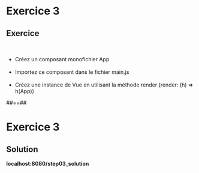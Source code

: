 <!-- .slide: class="exercice" -->
# Exercice 3
## Exercice
<br>

 - Créez un composant monofichier App<br><br>
 - Importez ce composant dans le fichier main.js<br><br>
 - Créez une instance de Vue en utilisant la méthode render (render: (h) => h(App))

##==##

<!-- .slide: class="exercice" -->
# Exercice 3
## Solution
<b>localhost:8080/step03_solution</b>
<!-- .element: class="full-center" -->
